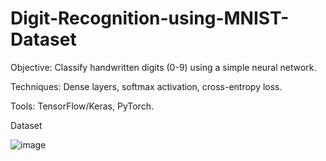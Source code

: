 # Digit-Recognition-using-MNIST-Dataset
Objective: Classify handwritten digits (0-9) using a simple neural network.

Techniques: Dense layers, softmax activation, cross-entropy loss.

Tools: TensorFlow/Keras, PyTorch.

Dataset

![image](https://github.com/user-attachments/assets/7810a970-506e-41ae-89aa-ad81afe2fa98)
